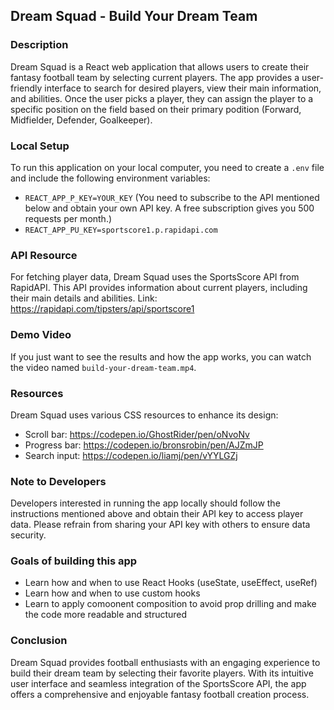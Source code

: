 ## Dream Squad - Build Your Dream Team 

### Description
Dream Squad is a React web application that allows users to create their fantasy football team by selecting current players. The app provides a user-friendly interface to search for desired players, view their main information, and abilities. Once the user picks a player, they can assign the player to a specific position on the field based on their primary podition (Forward, Midfielder, Defender, Goalkeeper).

### Local Setup
To run this application on your local computer, you need to create a `.env` file and include the following environment variables:
- `REACT_APP_P_KEY=YOUR_KEY` (You need to subscribe to the API mentioned below and obtain your own API key. A free subscription gives you 500 requests per month.)
- `REACT_APP_PU_KEY=sportscore1.p.rapidapi.com`

### API Resource
For fetching player data, Dream Squad uses the SportsScore API from RapidAPI. This API provides information about current players, including their main details and abilities.
Link: https://rapidapi.com/tipsters/api/sportscore1

### Demo Video
If you just want to see the results and how the app works, you can watch the video named `build-your-dream-team.mp4`.

### Resources
Dream Squad uses various CSS resources to enhance its design:
- Scroll bar: https://codepen.io/GhostRider/pen/oNvoNv
- Progress bar: https://codepen.io/bronsrobin/pen/AJZmJP
- Search input: https://codepen.io/liamj/pen/vYYLGZj

### Note to Developers
Developers interested in running the app locally should follow the instructions mentioned above and obtain their API key to access player data. Please refrain from sharing your API key with others to ensure data security.

### Goals of building this app
- Learn how and when to use React Hooks (useState, useEffect, useRef)
- Learn how and when to use custom hooks
- Learn to apply comoonent composition to avoid prop drilling and make the code more readable and structured

### Conclusion
Dream Squad provides football enthusiasts with an engaging experience to build their dream team by selecting their favorite players. With its intuitive user interface and seamless integration of the SportsScore API, the app offers a comprehensive and enjoyable fantasy football creation process.




